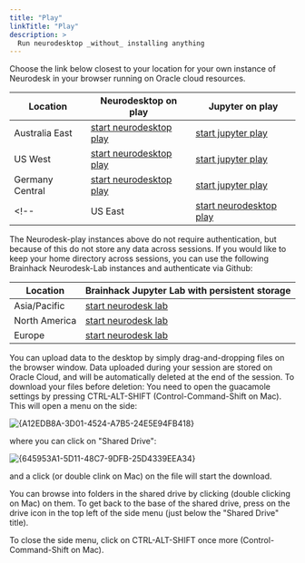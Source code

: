 ```yaml
---
title: "Play"
linkTitle: "Play"
description: >
  Run neurodesktop _without_ installing anything
---
```


Choose the link below closest to your location for your own instance of Neurodesk in your browser running on Oracle cloud resources.

| Location        | Neurodesktop on play                                                                                                           | Jupyter on play                                                                                      |
|-----------------|--------------------------------------------------------------------------------------------------------------------------------------|------------------------------------------------------------------------------------------------------|
| Australia East  | [start neurodesktop play](https://play-sydney.neurodesk.org/v2/gh/neurodesk/jupyter-neurodesktop-image/main?urlpath=neurodesktop)    | [start jupyter play](https://play-sydney.neurodesk.org/v2/gh/neurodesk/jupyter-neurodesktop-image/main)    |
| US West         | [start neurodesktop play](https://play-phoenix.neurodesk.org/v2/gh/neurodesk/jupyter-neurodesktop-image/main?urlpath=neurodesktop)   | [start jupyter play](https://play-phoenix.neurodesk.org/v2/gh/neurodesk/jupyter-neurodesktop-image/main)   |
| Germany Central | [start neurodesktop play](https://play-frankfurt.neurodesk.org/v2/gh/neurodesk/jupyter-neurodesktop-image/main?urlpath=neurodesktop) | [start jupyter play](https://play-frankfurt.neurodesk.org/v2/gh/neurodesk/jupyter-neurodesktop-image/main) |
<!-- | US East         | [start neurodesktop play](https://play-ashburn.neurodesk.org/v2/gh/neurodesk/jupyter-neurodesktop-image/main?urlpath=neurodesktop)   | [start jupyter play](https://play-ashburn.neurodesk.org/v2/gh/neurodesk/jupyter-neurodesktop-image/main)   | -->


The Neurodesk-play instances above do not require authentication, but because of this do not store any data across sessions. If you would like to keep your home directory across sessions, you can use the following Brainhack Neurodesk-Lab instances and authenticate via Github:

| Location        | Brainhack Jupyter Lab with persistent storage               |
|-----------------|-------------------------------------------------------------|
| Asia/Pacific    | [start neurodesk lab](https://bhsydney.neurodesk.org/)      |
| North America   | [start neurodesk lab](https://bhnam.neurodesk.org/)         | 
| Europe          | [start neurodesk lab](https://bheurope.neurodesk.org/)      | 


You can upload data to the desktop by simply drag-and-dropping files on the browser window. Data uploaded during your session are stored on Oracle Cloud, and will be automatically deleted at the end of the session. To download your files before deletion: You need to open the guacamole settings by pressing CTRL-ALT-SHIFT (Control-Command-Shift on Mac). This will open a menu on the side:

![{A12EDB8A-3D01-4524-A7B5-24E5E94FB418}](https://user-images.githubusercontent.com/4021595/160577828-0f8ba04e-aed7-4c26-a8d2-baf6c4be317a.png)


where you can click on "Shared Drive":

![{645953A1-5D11-48C7-9DFB-25D4339EEA34}](https://user-images.githubusercontent.com/4021595/160577926-06e48896-9301-426a-b7d5-9d3b2df14504.png)

and a click (or double clink on Mac) on the file will start the download.

You can browse into folders in the shared drive by clicking (double clicking on Mac) on them. To get back to the base of the shared drive, press on the drive icon in the top left of the side menu (just below the "Shared Drive" title).

To close the side menu, click on CTRL-ALT-SHIFT once more (Control-Command-Shift on Mac).

